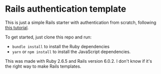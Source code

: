 # Rails authentication template

This is just a simple Rails starter with authentication from scratch, following [this tutorial](https://medium.com/@wintermeyer/authentication-from-scratch-with-rails-5-2-92d8676f6836).

To get started, just clone this repo and run:
- `bundle install` to install the Ruby dependencies
- `yarn` or `npm install` to install the JavaScript dependencies.

This was made with Ruby 2.6.5 and Rails version 6.0.2. I don't know if it's the right way to make Rails templates.
